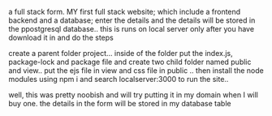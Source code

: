 a full stack form.
MY first full stack website; which include a frontend backend and a database;
enter the details and the details will be stored in the ppostgresql database.. 
this is runs on local server only after you have download it in and do the steps

create a parent folder project...
inside of the folder put the index.js, package-lock and package file and create two child folder named public and view..
put the ejs file in view and css file in public ..
then install the node modules using npm i and search localserver:3000 to run the site..

well, this was pretty noobish and will try putting it in my domain when I will buy one.
the details in the form will be stored in my database table

